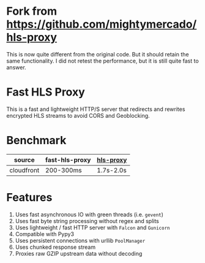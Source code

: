 # Fork from https://github.com/mightymercado/hls-proxy

This is now quite different from the original code. But it should retain the same functionality.
I did not retest the performance, but it is still quite fast to answer.

# Fast HLS Proxy

This is a fast and lightweight HTTP/S server that redirects and rewrites encrypted HLS streams to avoid CORS and Geoblocking.

# Benchmark

| source | fast-hls-proxy | [hls-proxy](https://github.com/warren-bank/HLS-Proxy/tree/master/hls-proxy) |
| - | - | - |
| cloudfront | 200-300ms | 1.7s-2.0s |

# Features
1. Uses fast asynchronous IO with green threads (i.e. `gevent`)
2. Uses fast byte string processing without regex and splits
3. Uses lightweight / fast HTTP server with `Falcon` and `Gunicorn`
4. Compatible with Pypy3
5. Uses persistent connections with urllib `PoolManager`
6. Uses chunked response stream
7. Proxies raw GZIP upstream data without decoding
